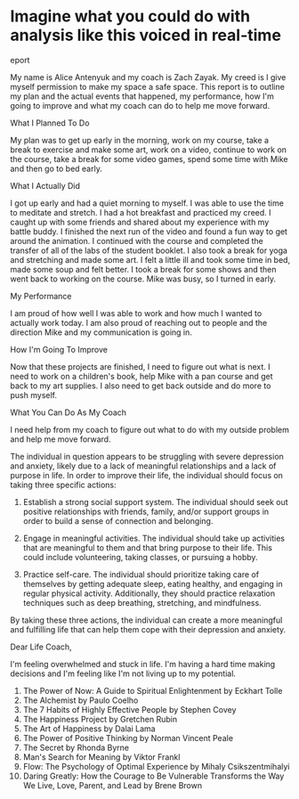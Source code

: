 # Imagine what you could do with analysis like this voiced in real-time

eport

My name is Alice Antenyuk and my coach is Zach Zayak. My creed is I give myself permission to make my space a safe space. This report is to outline my plan and the actual events that happened, my performance, how I'm going to improve and what my coach can do to help me move forward.

What I Planned To Do

My plan was to get up early in the morning, work on my course, take a break to exercise and make some art, work on a video, continue to work on the course, take a break for some video games, spend some time with Mike and then go to bed early.

What I Actually Did

I got up early and had a quiet morning to myself. I was able to use the time to meditate and stretch. I had a hot breakfast and practiced my creed. I caught up with some friends and shared about my experience with my battle buddy. I finished the next run of the video and found a fun way to get around the animation. I continued with the course and completed the transfer of all of the labs of the student booklet. I also took a break for yoga and stretching and made some art. I felt a little ill and took some time in bed, made some soup and felt better. I took a break for some shows and then went back to working on the course. Mike was busy, so I turned in early.

My Performance

I am proud of how well I was able to work and how much I wanted to actually work today. I am also proud of reaching out to people and the direction Mike and my communication is going in.

How I'm Going To Improve

Now that these projects are finished, I need to figure out what is next. I need to work on a children's book, help Mike with a pan course and get back to my art supplies. I also need to get back outside and do more to push myself.

What You Can Do As My Coach

I need help from my coach to figure out what to do with my outside problem and help me move forward.</td><td style='border: 1px solid black;'>

The individual in question appears to be struggling with severe depression and anxiety, likely due to a lack of meaningful relationships and a lack of purpose in life. In order to improve their life, the individual should focus on taking three specific actions: 

1. Establish a strong social support system. The individual should seek out positive relationships with friends, family, and/or support groups in order to build a sense of connection and belonging.

2. Engage in meaningful activities. The individual should take up activities that are meaningful to them and that bring purpose to their life. This could include volunteering, taking classes, or pursuing a hobby. 

3. Practice self-care. The individual should prioritize taking care of themselves by getting adequate sleep, eating healthy, and engaging in regular physical activity. Additionally, they should practice relaxation techniques such as deep breathing, stretching, and mindfulness. 

By taking these three actions, the individual can create a more meaningful and fulfilling life that can help them cope with their depression and anxiety.</td><td style='border: 1px solid black;'>

Dear Life Coach,

I'm feeling overwhelmed and stuck in life. I'm having a hard time making decisions and I'm feeling like I'm not living up to my potential.

1. The Power of Now: A Guide to Spiritual Enlightenment by Eckhart Tolle
2. The Alchemist by Paulo Coelho
3. The 7 Habits of Highly Effective People by Stephen Covey
4. The Happiness Project by Gretchen Rubin
5. The Art of Happiness by Dalai Lama
6. The Power of Positive Thinking by Norman Vincent Peale
7. The Secret by Rhonda Byrne
8. Man's Search for Meaning by Viktor Frankl
9. Flow: The Psychology of Optimal Experience by Mihaly Csikszentmihalyi
10. Daring Greatly: How the Courage to Be Vulnerable Transforms the Way We Live, Love, Parent, and Lead by Brene Brown</td><td style='border: 1px solid black;'>
